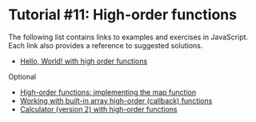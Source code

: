 # Tutorial #11: High-order functions
The following list contains links to examples and exercises in JavaScript. Each link also provides a reference to suggested solutions.

- [Hello, World! with high order functions](https://jsfiddle.net/joseortiz/ruxgq2yt/)

Optional
- [High-order functions: implementing the map function](https://jsfiddle.net/joseortiz/7p9h8k20/)
- [Working with built-in array high-order (callback) functions](https://jsfiddle.net/joseortiz/bkjxs3a6/)
- [Calculator (version 2) with high-order functions](https://jsfiddle.net/joseortiz/fn3jqao8/)

